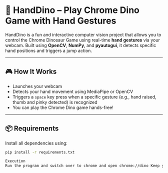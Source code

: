 # 🦖 HandDino – Play Chrome Dino Game with Hand Gestures

HandDino is a fun and interactive computer vision project that allows you to control the Chrome Dinosaur Game using real-time **hand gestures** via your webcam. Built using **OpenCV**, **NumPy**, and **pyautogui**, it detects specific hand positions and triggers a jump action.

---

## 🎮 How It Works

- Launches your webcam
- Detects your hand movement using MediaPipe or OpenCV
- Triggers a `space` key press when a specific gesture (e.g., hand raised, thumb and pinky detected) is recognized
- You can play the Chrome Dino game hands-free!

---

## 📦 Requirements

Install all dependencies using:

```bash
pip install -r requirements.txt

Execution
Run the program and switch over to chrome and open chrome://dino Keep your hand within the rectangle as you start. Move your hand to make the dino jump.
